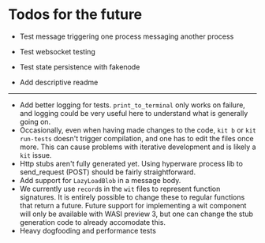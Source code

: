 # Todos for the future

- Test message triggering one process messaging another process
- Test websocket testing
- Test state persistence with fakenode

- Add descriptive readme

---

- Add better logging for tests. `print_to_terminal` only works on failure, and logging could be very useful here to understand what is generally going on.
- Occasionally, even when having made changes to the code, `kit b` or `kit run-tests` doesn't trigger compilation, and one has to edit the files once more. This can cause problems with iterative development and is likely a `kit` issue.
- Http stubs aren't fully generated yet. Using hyperware process lib to send_request (POST) should be fairly straightforward.
- Add support for `LazyLoadBlob` in a message body.
- We currently use `record`s in the `wit` files to represent function signatures. It is entirely possible to change these to regular functions that return a future. Future support for implementing a wit component will only be available with WASI preview 3, but one can change the stub generation code to already accomodate this.
- Heavy dogfooding and performance tests
